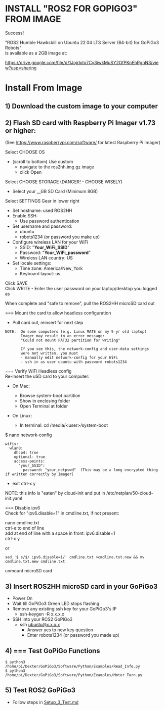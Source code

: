 # INSTALL "ROS2 FOR GOPIGO3" FROM IMAGE

Success! 

"ROS2 Humble Hawksbill on Ubuntu 22.04 LTS Server (64-bit) for GoPiGo3 Robots"  
is available as a 2GB image at:  

https://drive.google.com/file/d/1JojrIoto7Cy3iwkMuSY2OfPKnEhRgnN3/view?usp=sharing

# Install From Image
## 1) Download the custom image to your computer



## 2) Flash SD card with Raspberry Pi Imager v1.73 or higher:  
  (See https://www.raspberrypi.com/software/ for latest Raspberry Pi Imager)  
  
  Select CHOOSE OS  
  - (scroll to bottom) Use custom
    - navigate to the ros2hh.img.gz image
    - click Open

  Select CHOOSE STORAGE (DANGER! - CHOOSE WISELY)
  - Select your __GB SD Card (Minimum 8GB)  
  
  Select SETTINGS Gear in lower right  
  - Set hostname:  used ROS2HH  
  - Enable SSH: 
    - Use password authentication  
  - Set username and password:  
    - ubuntu
    - robots1234 (or password you make up)  
  - Configure wireless LAN for your WiFi
    - SSID:  "__Your_WiFi_SSID__"  
    - Password:  "__Your_WiFi_password__"  
    - Wireless LAN country:  US  
  - Set locale settings:  
    - Time zone:  America/New_York  
    - Keyboard layout: us  

  Click SAVE  
  Click WRITE
    - Enter the user password on your laptop/desktop you logged as
  
  When complete and "safe to remove", pull the ROS2HH microSD card out
  
=== Mount the card to allow headless configuration  
- Pull card out, reinsert for next step  
```
NOTE:  On some computers (e.g. Linux MATE on my 9 yr old laptop) 
       Imager may result in an error message:
       "Could not mount FAT32 partition for writing"

       If you see this, the network-config and user-data settings 
       were not written, you must 
       - manually edit network-config for your WiFi
       - ssh in as user ubuntu with password robots1234
```

=== Verify WiFi Headless config  
Re-Insert the uSD card to your computer:
- On Mac:
  - Browse system-boot partition  
  - Show in enclosing folder   
  - Open Terminal at folder

- On Linux: 
  - In terminal: cd /media/\<user\>/system-boot


$ nano network-config  
```
wifis:  
  wlan0:  
    dhcp4: true  
    optional: true             
    access-points:  
      "your_SSID":  
        password: "your_netpswd"  (This may be a long encrypted thing if written correctly by Imager)  
```
- exit ctrl-x y  

NOTE:  this info is "eaten" by cloud-init and put in /etc/netplan/50-cloud-init.yaml  


=== Disable ipv6  
Check for "ipv6.disable=1" in cmdline.txt, If not present:

nano cmdline.txt  
ctrl-e to end of line  
add at end of line with a space in front:  ipv6.disable=1  
ctrl-x y  

or  
```
sed '$ s/$/ ipv6.disable=1/' cmdline.txt >cmdline.txt.new && mv cmdline.txt.new cmdline.txt  
```

unmount microSD card  




## 3) Insert ROS2HH microSD card in your GoPiGo3
  - Power On
  - Wait till GoPiGo3 Green LED stops flashing
  - Remove any existing ssh key for your GoPiGo3's IP
    - ssh-keygen -R x.x.x.x
  - SSH into your ROS2 GoPiGo3
    - ssh ubuntu@x.x.x.x
      - Answer yes to new key question
      - Enter robots1234 (or password you made up)
      
## 4)  === Test GoPiGo Functions  
```
$ python3 /home/pi/Dexter/GoPiGo3/Software/Python/Examples/Read_Info.py
$ python3 /home/pi/Dexter/GoPiGo3/Software/Python/Examples/Motor_Turn.py
```


## 5) Test ROS2 GoPiGo3  
- Follow steps in [Setup_3_Test.md](Setup_3_Test.md)

